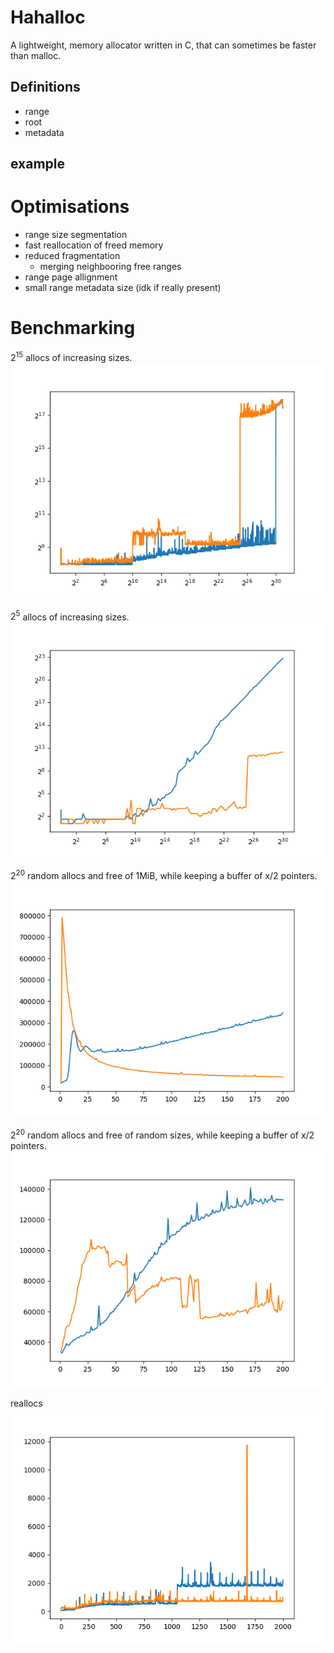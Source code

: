 # Hahalloc

A lightweight, memory allocator written in C, that can sometimes be faster than malloc.

## Definitions
 - range
 - root
 - metadata

## example

# Optimisations
 - range size segmentation
 - fast reallocation of freed memory
 - reduced fragmentation
   - merging neighbooring free ranges
 - range page allignment
 - small range metadata size (idk if really present)

# Benchmarking

$2^{15}$ allocs of increasing sizes.
![haha](py/img/single_alloc.png)

$2^{5}$ allocs of increasing sizes.
![haha](py/img/single_calloc.png)

$2^{20}$ random allocs and free of 1MiB, while keeping a buffer of x/2 pointers.
![haha](py/img/multiple_alloc_fixed_size.png)

$2^{20}$ random allocs and free of random sizes, while keeping a buffer of x/2 pointers.
![haha](py/img/multiple_alloc_random_size.png)

reallocs
![haha](py/img/re_alloc.png)
